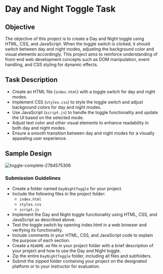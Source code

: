 # Day and Night Toggle Task

## Objective
The objective of this project is to create a Day and Night toggle using HTML, CSS, and JavaScript. 
When the toggle switch is clicked, it should switch between day and night modes, adjusting the background 
color and visual elements accordingly. This project aims to reinforce understanding of front-end web 
development concepts such as DOM manipulation, event handling, and CSS styling for dynamic effects.

## Task Description
- Create an HTML file (`index.html`) with a toggle switch for day and night modes.
- Implement CSS (`styles.css`) to style the toggle switch and adjust background colors for day and night modes.
- Use JavaScript (`script.js`) to handle the toggle functionality and update the UI based on the selected mode.
- Adjust text color and other visual elements to enhance readability in both day and night modes.
- Ensure a smooth transition between day and night modes for a visually appealing user experience.

## Sample Design
![toggle-complete-2784575306](https://github.com/osiota10/sass-template/assets/73504914/63b522be-c8fa-444e-a6c9-a4d3a05ddf7b)



### Submission Guidelines
- Create a folder named `DayNightToggle` for your project.
- Include the following files in the project folder:
  - `index.html`
  - `styles.css`
  - `script.js`
- Implement the Day and Night toggle functionality using HTML, CSS, and JavaScript as described above.
- Test the toggle switch by opening index.html in a web browser and verifying its functionality.
- Include comments in your HTML, CSS, and JavaScript code to explain the purpose of each section.
- Create a `README.md` file in your project folder with a brief description of your project and how to use the Day and Night toggle.
- Zip the entire `DayNightToggle` folder, including all files and subfolders.
- Submit the zipped folder containing your project on the designated platform or to your instructor for evaluation.
